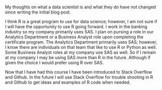My thoughts on what a data scientist is and what they do have not changed since writing the initial blog post.

I think R is a great program to use for data science; however, I am not sure if I will have the opportunity to use R going forward.  I work in the banking industry so my company primarily uses SAS.  I plan on pursing a role in our Analytics Department or a Business Analyst role upon completing the certificate program.  The Analytics Department primarily uses SAS; however, I know there are individuals on that team that like to use R or Python as well.  Some Business Analyst roles at my company use SAS as well.  So if I remain at my company I may be using SAS more than R in the future. Although if given the choice I would prefer using R over SAS.

Now that I have had this course I have been introduced to Stack Overflow and Github.  In the future I will use Stack Overflow for trouble shooting in R and Github to get ideas and examples of R code when needed.
